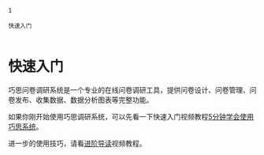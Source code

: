 ```index
1
```
```tag
快速入门
```
```summary
```


# 快速入门

巧思问卷调研系统是一个专业的在线问卷调研工具，提供问卷设计、问卷管理、问卷发布、收集数据、数据分析图表等完整功能。

如果你刚开始使用巧思调研系统，可以先看一下快速入门视频教程[5分钟学会使用巧思系统](./five-minites.md)。

进一步的使用技巧，请看[进阶导读](./dive-into.md)视频教程。
